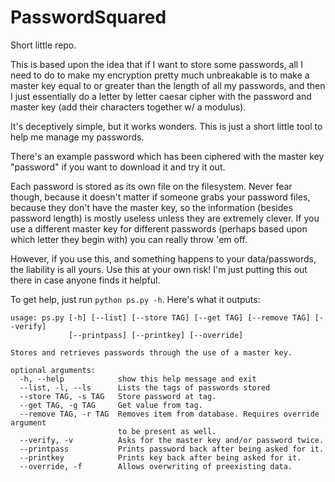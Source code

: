 # PasswordSquared
Short little repo.

This is based upon the idea that if I want to store some passwords, all I need to do to make my encryption pretty much unbreakable is to make a master key equal to or greater than the length of all my passwords, and then I just essentially do a letter by letter caesar cipher with the password and master key (add their characters together w/ a modulus).

It's deceptively simple, but it works wonders. This is just a short little tool to help me manage my passwords.

There's an example password which has been ciphered with the master key "password" if you want to download it and try it out.

Each password is stored as its own file on the filesystem. Never fear though, because it doesn't matter if someone grabs your password files, because they don't have the master key, so the information (besides password length) is mostly useless unless they are extremely clever. If you use a different master key for different passwords (perhaps based upon which letter they begin with) you can really throw 'em off.

However, if you use this, and something happens to your data/passwords, the liability is all yours. Use this at your own risk! I'm just putting this out there in case anyone finds it helpful.

To get help, just run `python ps.py -h`. Here's what it outputs:

```
usage: ps.py [-h] [--list] [--store TAG] [--get TAG] [--remove TAG] [--verify]
             [--printpass] [--printkey] [--override]

Stores and retrieves passwords through the use of a master key.

optional arguments:
  -h, --help            show this help message and exit
  --list, -l, --ls      Lists the tags of passwords stored
  --store TAG, -s TAG   Store password at tag.
  --get TAG, -g TAG     Get value from tag.
  --remove TAG, -r TAG  Removes item from database. Requires override argument
                        to be present as well.
  --verify, -v          Asks for the master key and/or password twice.
  --printpass           Prints password back after being asked for it.
  --printkey            Prints key back after being asked for it.
  --override, -f        Allows overwriting of preexisting data.
```
